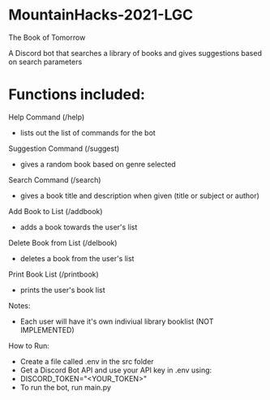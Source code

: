 # MountainHacks-2021-LGC

The Book of Tomorrow

A Discord bot that searches a library of books and gives suggestions based on search parameters

# Functions included:

Help Command (/help)
 - lists out the list of commands for the bot 
 
Suggestion Command (/suggest)
 - gives a random book based on genre selected 
 
Search Command (/search)
 - gives a book title and description when given (title or subject or author) 
 
Add Book to List (/addbook)
 - adds a book towards the user's list

Delete Book from List (/delbook)
 - deletes a book from the user's list

Print Book List (/printbook)
 - prints the user's book list
 
Notes:
 - Each user will have it's own indiviual library booklist (NOT IMPLEMENTED)
 
How to Run:
 - Create a file called .env in the src folder
 - Get a Discord Bot API and use your API key in .env using:
 - DISCORD_TOKEN="<YOUR_TOKEN>"
 - To run the bot, run main.py
 
